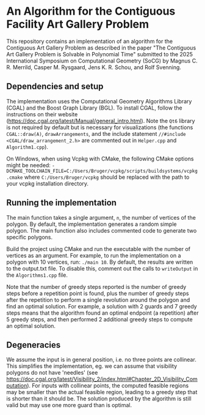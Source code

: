 # An Algorithm for the Contiguous Facility Art Gallery Problem

This repository contains an implementation of an algorithm for the Contiguous Art Gallery Problem as
described in the paper "The Contiguous Art Gallery Problem is Solvable in
Polynomial Time" submitted to the 2025 International Symposium on Computational Geometry (SoCG) by Magnus C. R. Merrild, Casper M. Rysgaard, Jens K. R. Schou, and Rolf Svenning.


## Dependencies and setup
The implementation uses the Computational Geometry Algorithms Library (CGAL) and the Boost Graph Library (BGL).
To install CGAL, follow the instructions on their website (https://doc.cgal.org/latest/Manual/general_intro.html).
Note the `Qt6` library is not required by default but is necessary for visualizations (the functions `CGAL::draw(A)`,
`drawArrangements`, and the include statement `//#include <CGAL/draw_arrangement_2.h>`  are commented out in
`Helper.cpp` and `Algorithm1.cpp`).


On Windows, when using Vcpkg with CMake, the following CMake options might be needed:
`-DCMAKE_TOOLCHAIN_FILE=C:/Users/Bruger/vcpkg/scripts/buildsystems/vcpkg.cmake`
where `C:/Users/Bruger/vcpkg` should be replaced with the path to your vcpkg installation directory.



## Running the implementation
The main function takes a single argument, `n`, the number of vertices of the polygon.
By default, the implementation generates a random simple polygon.
The main function also includes commented code to generate two specific polygons.

Build the project using CMake and run the executable with the number of vertices as an argument.
For example, to run the implementation on a polygon with 10 vertices, run:
`./main 10`. By default, the results are written to the output.txt file.
To disable this, comment out the calls to `writeOutput` in the `Algorithms1.cpp` file.

Note that the number of greedy steps reported is the number of greedy steps before a repetition point is found, 
plus the number of greedy steps after the repetition to perform a single revolution around the polygon
and find an optimal solution.
For example, a solution with 2 guards and 7 greedy steps means that the algorithm found an
optimal endpoint (a repetition) after 5 greedy steps, and then performed 2 additional greedy steps to compute an
optimal solution.


## Degeneracies
We assume the input is in general position, i.e. no three points are collinear.
This simplifies the implementation, eg. we can assume that visibility polygons do not have 'needles'
(see https://doc.cgal.org/latest/Visibility_2/index.html#Chapter_2D_Visibility_Computation).
For inputs with collinear points, the computed feasible regions may be smaller than the actual feasible region,
leading to a greedy step that is shorter than it should be. The solution produced by the algorithm is still valid
but may use one more guard than is optimal.





